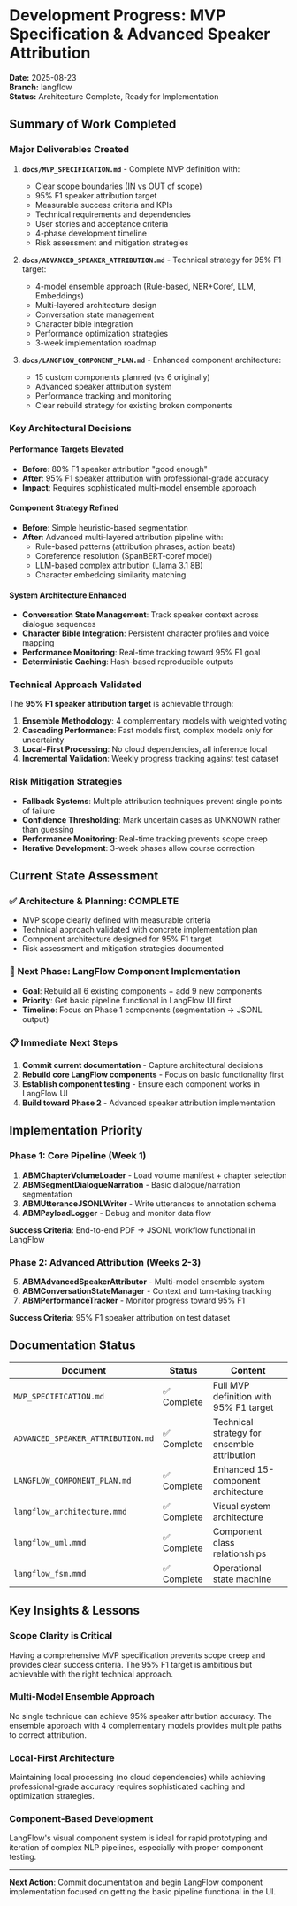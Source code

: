 # Development Progress: MVP Specification & Advanced Speaker Attribution

**Date:** 2025-08-23  
**Branch:** langflow  
**Status:** Architecture Complete, Ready for Implementation  

## Summary of Work Completed

### **Major Deliverables Created**

1. **`docs/MVP_SPECIFICATION.md`** - Complete MVP definition with:
   - Clear scope boundaries (IN vs OUT of scope)  
   - 95% F1 speaker attribution target
   - Measurable success criteria and KPIs
   - Technical requirements and dependencies
   - User stories and acceptance criteria
   - 4-phase development timeline
   - Risk assessment and mitigation strategies

2. **`docs/ADVANCED_SPEAKER_ATTRIBUTION.md`** - Technical strategy for 95% F1 target:
   - 4-model ensemble approach (Rule-based, NER+Coref, LLM, Embeddings)
   - Multi-layered architecture design
   - Conversation state management
   - Character bible integration
   - Performance optimization strategies
   - 3-week implementation roadmap

3. **`docs/LANGFLOW_COMPONENT_PLAN.md`** - Enhanced component architecture:
   - 15 custom components planned (vs 6 originally)
   - Advanced speaker attribution system
   - Performance tracking and monitoring
   - Clear rebuild strategy for existing broken components

### **Key Architectural Decisions**

#### **Performance Targets Elevated**

- **Before**: 80% F1 speaker attribution "good enough"
- **After**: 95% F1 speaker attribution with professional-grade accuracy
- **Impact**: Requires sophisticated multi-model ensemble approach

#### **Component Strategy Refined**

- **Before**: Simple heuristic-based segmentation
- **After**: Advanced multi-layered attribution pipeline with:
  - Rule-based patterns (attribution phrases, action beats)
  - Coreference resolution (SpanBERT-coref model)  
  - LLM-based complex attribution (Llama 3.1 8B)
  - Character embedding similarity matching

#### **System Architecture Enhanced**

- **Conversation State Management**: Track speaker context across dialogue sequences
- **Character Bible Integration**: Persistent character profiles and voice mapping
- **Performance Monitoring**: Real-time tracking toward 95% F1 goal
- **Deterministic Caching**: Hash-based reproducible outputs

### **Technical Approach Validated**

The **95% F1 speaker attribution target** is achievable through:

1. **Ensemble Methodology**: 4 complementary models with weighted voting
2. **Cascading Performance**: Fast models first, complex models only for uncertainty  
3. **Local-First Processing**: No cloud dependencies, all inference local
4. **Incremental Validation**: Weekly progress tracking against test dataset

### **Risk Mitigation Strategies**

- **Fallback Systems**: Multiple attribution techniques prevent single points of failure
- **Confidence Thresholding**: Mark uncertain cases as UNKNOWN rather than guessing
- **Performance Monitoring**: Real-time tracking prevents scope creep
- **Iterative Development**: 3-week phases allow course correction

## Current State Assessment

### **✅ Architecture & Planning: COMPLETE**

- MVP scope clearly defined with measurable criteria
- Technical approach validated with concrete implementation plan  
- Component architecture designed for 95% F1 target
- Risk assessment and mitigation strategies documented

### **🔄 Next Phase: LangFlow Component Implementation**

- **Goal**: Rebuild all 6 existing components + add 9 new components
- **Priority**: Get basic pipeline functional in LangFlow UI first
- **Timeline**: Focus on Phase 1 components (segmentation → JSONL output)

### **📋 Immediate Next Steps**

1. **Commit current documentation** - Capture architectural decisions
2. **Rebuild core LangFlow components** - Focus on basic functionality first  
3. **Establish component testing** - Ensure each component works in LangFlow UI
4. **Build toward Phase 2** - Advanced speaker attribution implementation

## Implementation Priority

### **Phase 1: Core Pipeline (Week 1)**

1. **ABMChapterVolumeLoader** - Load volume manifest + chapter selection
2. **ABMSegmentDialogueNarration** - Basic dialogue/narration segmentation  
3. **ABMUtteranceJSONLWriter** - Write utterances to annotation schema
4. **ABMPayloadLogger** - Debug and monitor data flow

**Success Criteria**: End-to-end PDF → JSONL workflow functional in LangFlow

### **Phase 2: Advanced Attribution (Weeks 2-3)**  

5. **ABMAdvancedSpeakerAttributor** - Multi-model ensemble system
6. **ABMConversationStateManager** - Context and turn-taking tracking
7. **ABMPerformanceTracker** - Monitor progress toward 95% F1

**Success Criteria**: 95% F1 speaker attribution on test dataset

## Documentation Status

| Document | Status | Content |
|----------|--------|---------|
| `MVP_SPECIFICATION.md` | ✅ Complete | Full MVP definition with 95% F1 target |
| `ADVANCED_SPEAKER_ATTRIBUTION.md` | ✅ Complete | Technical strategy for ensemble attribution |  
| `LANGFLOW_COMPONENT_PLAN.md` | ✅ Complete | Enhanced 15-component architecture |
| `langflow_architecture.mmd` | ✅ Complete | Visual system architecture |
| `langflow_uml.mmd` | ✅ Complete | Component class relationships |
| `langflow_fsm.mmd` | ✅ Complete | Operational state machine |

## Key Insights & Lessons

### **Scope Clarity is Critical**

Having a comprehensive MVP specification prevents scope creep and provides clear success criteria. The 95% F1 target is ambitious but achievable with the right technical approach.

### **Multi-Model Ensemble Approach**  

No single technique can achieve 95% speaker attribution accuracy. The ensemble approach with 4 complementary models provides multiple paths to correct attribution.

### **Local-First Architecture**

Maintaining local processing (no cloud dependencies) while achieving professional-grade accuracy requires sophisticated caching and optimization strategies.

### **Component-Based Development**

LangFlow's visual component system is ideal for rapid prototyping and iteration of complex NLP pipelines, especially with proper component testing.

---

**Next Action**: Commit documentation and begin LangFlow component implementation focused on getting the basic pipeline functional in the UI.
